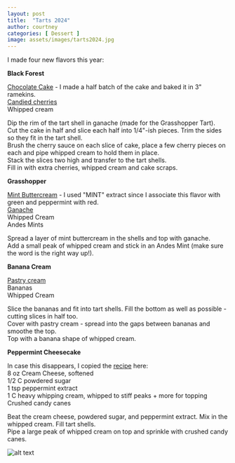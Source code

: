 ```yaml
---
layout: post
title:  "Tarts 2024"
author: courtney
categories: [ Dessert ]
image: assets/images/tarts2024.jpg
---
```


I made four new flavors this year:<br>

**Black Forest**

[Chocolate Cake](https://bakerbynature.com/mile-high-black-forest-cake/#wprm-recipe-container-54141) - I made a half batch of the cake and baked it in 3" ramekins.<br> 
[Candied cherries](https://www.kingarthurbaking.com/recipes/diy-candied-cherries-recipe)<br>
Whipped cream<br>

Dip the rim of the tart shell in ganache (made for the Grasshopper Tart).<br>
Cut the cake in half and slice each half into 1/4"-ish pieces. Trim the sides so they fit in the tart shell.<br>
Brush the cherry sauce on each slice of cake, place a few cherry pieces on each and pipe whipped cream to hold them in place.<br>
Stack the slices two high and transfer to the tart shells.<br>
Fill in with extra cherries, whipped cream and cake scraps.


**Grasshopper**

[Mint Buttercream](https://sallysbakingaddiction.com/classic-mint-chocolate-brownies/) - I used "MINT" extract since I associate this flavor with green and peppermint with red.<br>
[Ganache](https://www.sallysbakingaddiction.com/chocolate-ganache/)<br>
Whipped Cream<br>
Andes Mints<br>

Spread a layer of mint buttercream in the shells and top with ganache. <br>
Add a small peak of whipped cream and stick in an Andes Mint (make sure the word is the right way up!).

**Banana Cream**

[Pastry cream](https://www.preppykitchen.com/vanilla-custard/) <br>
Bananas<br>
Whipped Cream<br>

Slice the bananas and fit into tart shells. Fill the bottom as well as possible - cutting slices in half too.<br>
Cover with pastry cream - spread into the gaps between bananas and smoothe the top.<br>
Top with a banana shape of whipped cream.


**Peppermint Cheesecake**

In case this disappears, I copied the [recipe](https://www.facebook.com/photo.php?fbid=122120204834395159&id=61561854786815&set=a.122098312658395159) here:<br>
8 oz Cream Cheese, softened<br>
1/2 C powdered sugar<br>
1 tsp peppermint extract<br>
1 C heavy whipping cream, whipped to stiff peaks + more for topping<br>
Crushed candy canes<br>

Beat the cream cheese, powdered sugar, and peppermint extract. Mix in the whipped cream. Fill tart shells.<br>
Pipe a large peak of whipped cream on top and sprinkle with crushed candy canes.

![alt text](../../assets/images/tart-boxes.jpg "Tart Boxes Ready for Delivery")
